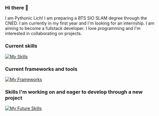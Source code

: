 ### Hi there 👋
I am Pythonic Lich! I am preparing a BTS SIO SLAM degree through the CNED. I am currently in my first year and I'm looking for an internship. I am aiming to become a fullstack developer. I love programming and I'm interested in collaborating on projects.

### Current skills
[![My Skills](https://skillicons.dev/icons?i=js,html,css,py,cs,bash,powershell,lua,md,react,regex,sqlite,bootstrap,discord,dotnet,figma,stackoverflow)](https://skillicons.dev)

### Current frameworks and tools
[![My Frameworks](https://skillicons.dev/icons?i=git,github,jest,linux,nodejs,flask,django,selenium,visualstudio,vscode)](https://skillicons.dev)

### Skills I'm working on and eager to develop through a new project
[![My Future Skills](https://skillicons.dev/icons?i=java,php,webpack,vite,vue,kotlin,azure,androidstudio,aws,babel,cloudflare,d3,electron,docker,express,fastapi,flutter,gcp,spring,hibernate,jquery,jenkins,laravel,kubernetes,materialui,mongodb,mysql,nginx,postgres,pytorch,qt,r,redux,symfony)](https://skillicons.dev)

<!--
**PythonicLich/PythonicLich** is a ✨ _special_ ✨ repository because its `README.md` (this file) appears on your GitHub profile.

Here are some ideas to get you started:

- 🔭 I’m currently working on ...
- 🌱 I’m currently learning ...
- 👯 I’m looking to collaborate on ...
- 🤔 I’m looking for help with ...
- 💬 Ask me about ...
- 📫 How to reach me: ...
- 😄 Pronouns: ...
- ⚡ Fun fact: ...
-->
